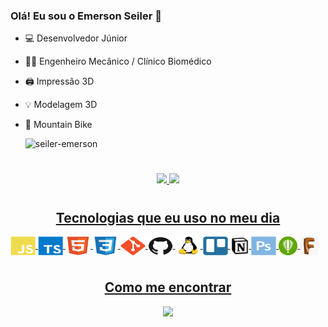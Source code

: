 ### Olá! Eu sou o Emerson Seiler 👋

- 💻 Desenvolvedor Júnior
- 👨‍🔬 Engenheiro Mecânico / Clínico Biomédico
- 🖨️ Impressão 3D
- 💡 Modelagem 3D
- 🚴 Mountain Bike

  <img
      src="https://komarev.com/ghpvc/?username=seiler-emerson"
      alt="seiler-emerson"
    />

#

<div align="center">
  <a href="https://github.com/seiler-emerson">
  <img height="180em" src="https://github-readme-stats.vercel.app/api?username=seiler-emerson&show_icons=true&theme=dark&include_all_commits=true&count_private=true"/>
  <img height="180em" src="https://github-readme-stats.vercel.app/api/top-langs/?username=seiler-emerson&layout=compact&langs_count=7&theme=dark"/>
</div>
  
#
<h2 style="display: flex;justify-content: center;">Tecnologias que eu uso no meu dia</h2>

<img align="center" alt="JavaScript" height="30" width="40" src="./img/icons/javascript.svg">
<img align="center" alt="Typescript" height="30" width="40" src="./img/icons/typescript.svg">
<img align="center" alt="html5" height="30" width="40" src="./img/icons/html5.svg">
<img align="center" alt="css3" height="30" width="40" src="./img/icons/css3.svg">
<img align="center" alt="Git" height="30" width="40" src="./img/icons/git.svg">
<img align="center" alt="GitHub" height="30" width="40" src="./img/icons/github.svg">
<img align="center" alt="Linux" height="30" width="40" src="./img/icons/linux.svg">
<img align="center" alt="Trello" height="30" width="40" src="./img/icons/trello.svg">
<img align="center" alt="Notion" height="30" width="30" src="./img/icons/notion.png">
<img align="center" alt="Photoshop" height="30" width="40" src="./img/icons/photoshop.svg">
<img align="center" alt="CorelDraw" height="30" width="30" src="./img/icons/corel.png">
<img align="center" alt="JavaScript" height="30" width="30" src="./img/icons/fusion360.jfif">

  
<br/>

#

<h2 style="display: flex;justify-content: center;">Como me encontrar</h2>
<div style="display: flex;justify-content: center"> 
  <a href="https://www.linkedin.com/in/seileremerson/" target="_blank">
    <img src="https://img.shields.io/badge/-LinkedIn-%230077B5?style=for-the-badge&logo=linkedin&logoColor=white" target="_blank">
  </a> 
</div>

<br/>

#
  
